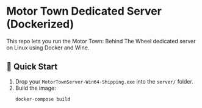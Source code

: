 # Motor Town Dedicated Server (Dockerized)

This repo lets you run the Motor Town: Behind The Wheel dedicated server on Linux using Docker and Wine.

## 🚀 Quick Start

1. Drop your `MotorTownServer-Win64-Shipping.exe` into the `server/` folder.
2. Build the image:
   ```bash
   docker-compose build
